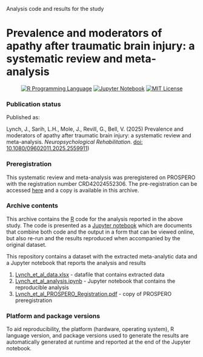 Analysis code and results for the study

# Prevalence and moderators of apathy after traumatic brain injury: a systematic review and meta-analysis

<p align="center">
	<a href="https://en.wikipedia.org/wiki/R_(programming_language)"><img
		alt="R Programming Language"
		src="https://img.shields.io/badge/Language-R-%232268BB.svg"></a>
	<a href="https://en.wikipedia.org/wiki/Project_Jupyter#Jupyter_Notebook"><img
		alt="Jupyter Notebook"
		src="https://img.shields.io/badge/Jupyter-Notebook-68B7EB"></a>
	<a href="https://opensource.org/licenses/MIT"><img
		alt="MIT License"
		src="https://img.shields.io/badge/license-MIT-blue.svg"></a>
</p>

### Publication status
Published as:

Lynch, J., Sarih, L.H., Mole, J., Revill, G., Bell, V. (2025) Prevalence and moderators of apathy after traumatic brain injury: a systematic review and meta-analysis. *Neuropsychological Rehabilitation*. [doi: 10.1080/09602011.2025.2559911](https://doi.org/10.1080/09602011.2025.2559911))

### Preregistration
This systematic review and meta-analysis was preregistered on PROSPERO with the registration number CRD42024552306. The pre-registration can be accessed [here](https://www.crd.york.ac.uk/PROSPERO/view/CRD42024552306) and a copy is available in this archive.

### Archive contents
This archive contains the [R](https://en.wikipedia.org/wiki/R_(programming_language)) code for the analysis reported in the above study. The code is presented as a [Jupyter notebook](https://jupyter-notebook-beginner-guide.readthedocs.io/en/latest/what_is_jupyter.html) which are documents that combine both code and the output in a form that can be viewed online, but also re-run and the results reproduced when accompanied by the original dataset.

This repository contains a dataset with the extracted meta-analytic data and a Jupyter notebook that reports the analysis and results

1.  [Lynch_et_al_data.xlsx](https://github.com/lynchjess/Apathy-TBI-meta/raw/refs/heads/main/Lynch_et_al_data.xlsx) - datafile that contains extracted data
2.  [Lynch_et_al_analysis.ipynb](https://github.com/lynchjess/Apathy-TBI-meta/blob/main/Lynch_et_al_analysis.ipynb) - Jupyter notebook that contains the reproducible analysis
3.  [Lynch_et_al_PROSPERO_Registration.pdf](https://github.com/lynchjess/Apathy-TBI-meta/blob/main/Lynch_et_al_PROSPERO_Registration.pdf) - copy of PROSPERO preregistration

### Platform and package versions

To aid reproducibility, the platform (hardware, operating system), R language version, and package versions used to generate the results are automatically generated at runtime and reported at the end of the Jupyter notebook.
